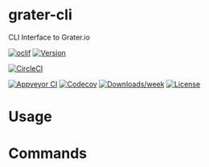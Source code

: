 grater-cli
==========

CLI Interface to Grater.io

[![oclif](https://img.shields.io/badge/cli-oclif-brightgreen.svg)](https://oclif.io)
[![Version](https://img.shields.io/npm/v/grater-cli.svg)](https://npmjs.org/package/grater-cli)

[![CircleCI](https://circleci.com/gh/masiamj/grater-cli/tree/master.svg?style=shield)](https://circleci.com/gh/masiamj/grater-cli/tree/master)

[![Appveyor CI](https://ci.appveyor.com/api/projects/status/github/masiamj/grater-cli?branch=master&svg=true)](https://ci.appveyor.com/project/masiamj/grater-cli/branch/master)
[![Codecov](https://codecov.io/gh/masiamj/grater-cli/branch/master/graph/badge.svg)](https://codecov.io/gh/masiamj/grater-cli)
[![Downloads/week](https://img.shields.io/npm/dw/grater-cli.svg)](https://npmjs.org/package/grater-cli)
[![License](https://img.shields.io/npm/l/grater-cli.svg)](https://github.com/masiamj/grater-cli/blob/master/package.json)

<!-- toc -->
# Usage
<!-- usage -->
# Commands
<!-- commands -->
